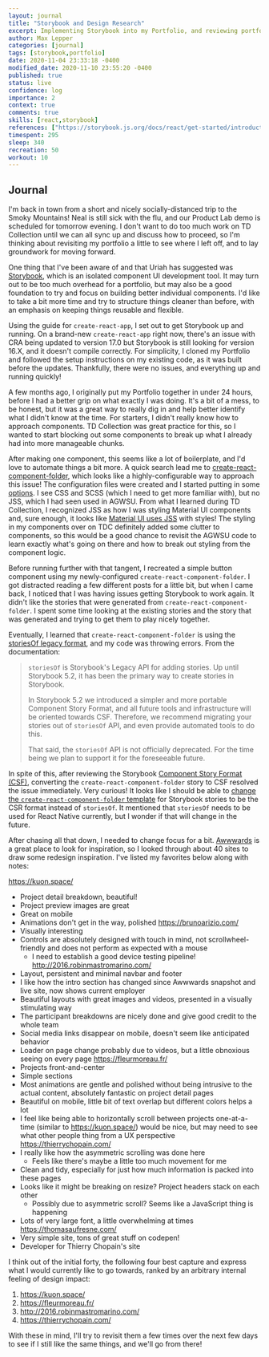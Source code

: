 ```yaml
---
layout: journal
title: "Storybook and Design Research"
excerpt: Implementing Storybook into my Portfolio, and reviewing portfolio sites on Awwwards for inspiration.
author: Max Lepper
categories: [journal]
tags: [storybook,portfolio]
date: 2020-11-04 23:33:18 -0400
modified_date: 2020-11-10 23:55:20 -0400
published: true
status: live
confidence: log
importance: 2
context: true
comments: true
skills: [react,storybook]
references: ["https://storybook.js.org/docs/react/get-started/introduction/","https://github.com/snaerth/create-react-component-folder","https://material-ui.com/styles/api/","https://cssinjs.org/?v=v10.4.0","https://storybook.js.org/docs/react/api/csf","https://github.com/storybookjs/storybook/blob/master/lib/core/docs/storiesOf.md","https://github.com/snaerth/create-react-component-folder#publishing-templates",":https://github.com/snaerth/create-react-component-folder#options","https://www.awwwards.com/"]
timespent: 295
sleep: 340
recreation: 50
workout: 10
---
```


## Journal

I'm back in town from a short and nicely socially-distanced trip to the Smoky Mountains! Neal is still sick with the flu, and our Product Lab demo is scheduled for tomorrow evening. I don't want to do too much work on TD Collection until we can all sync up and discuss how to proceed, so I'm thinking about revisiting my portfolio a little to see where I left off, and to lay groundwork for moving forward.

One thing that I've been aware of and that Uriah has suggested was [Storybook]({{page.references[0]}}), which is an isolated component UI development tool. It may turn out to be too much overhead for a portfolio, but may also be a good foundation to try and focus on building better individual components. I'd like to take a bit more time and try to structure things cleaner than before, with an emphasis on keeping things reusable and flexible.

Using the guide for `create-react-app`, I set out to get Storybook up and running. On a brand-new `create-react-app` right now, there's an issue with CRA being updated to version 17.0 but Storybook is still looking for version 16.X, and it doesn't compile correctly. For simplicity, I cloned my Portfolio and followed the setup instructions on my existing code, as it was built before the updates. Thankfully, there were no issues, and everything up and running quickly!

A few months ago, I originally put my Portfolio together in under 24 hours, before I had a better grip on what exactly I was doing. It's a bit of a mess, to be honest, but it was a great way to really dig in and help better identify what I didn't know at the time. For starters, I didn't really know how to approach components. TD Collection was great practice for this, so I wanted to start blocking out some components to break up what I already had into more manageable chunks.

After making one component, this seems like a lot of boilerplate, and I'd love to automate things a bit more. A quick search lead me to [create-react-component-folder]({{page.references[1]}}), which looks like a highly-configurable way to approach this issue! The configuration files were created and I started putting in some [options]({{page.references[7]}}). I see CSS and SCSS (which I need to get more familiar with), but no JSS, which I had seen used in AGWSU. From what I learned during TD Collection, I recognized JSS as how I was styling Material UI components and, sure enough, it looks like [Material UI uses JSS]({{page.references[2]}}) with styles! The styling in my components over on TDC definitely added some clutter to components, so this would be a good chance to revisit the AGWSU code to learn exactly what's going on there and how to break out styling from the component logic.

Before running further with that tangent, I recreated a simple button component using my newly-configured `create-react-component-folder`. I got distracted reading a few different posts for a little bit, but when I came back, I noticed that I was having issues getting Storybook to work again. It didn't like the stories that were generated from `create-react-component-folder`. I spent some time looking at the existing stories and the story that was generated and trying to get them to play nicely together.

Eventually, I learned that `create-react-component-folder` is using the [storiesOf legacy format]({{page.references[5]}}), and my code was throwing errors. From the documentation:

> `storiesOf` is Storybook's Legacy API for adding stories. Up until Storybook 5.2, it has been the primary way to create stories in Storybook.
>
> In Storybook 5.2 we introduced a simpler and more portable Component Story Format, and all future tools and infrastructure will be oriented towards CSF. Therefore, we recommend migrating your stories out of `storiesOf` API, and even provide automated tools to do this.
>
> That said, the `storiesOf` API is not officially deprecated. For the time being we plan to support it for the foreseeable future.

In spite of this, after reviewing the Storybook [Component Story Format (CSF)]({{page.references[4]}}), converting the `create-react-component-folder` story to CSF resolved the issue immediately. Very curious! It looks like I should be able to [change the `create-react-component-folder` template]({{page.references[6]}}) for Storybook stories to be the CSR format instead of `storiesOf`. It mentioned that `storiesOf` needs to be used for React Native currently, but I wonder if that will change in the future.

After chasing all that down, I needed to change focus for a bit. [Awwwards]({{page.references[7]}}) is a great place to look for inspiration, so I looked through about 40 sites to draw some redesign inspiration. I've listed my favorites below along with notes:

<https://kuon.space/>
  - Project detail breakdown, beautiful!
  - Project preview images are great
  - Great on mobile
  - Animations don't get in the way, polished
<https://brunoarizio.com/>
  - Visually interesting
  - Controls are absolutely designed with touch in mind, not scrollwheel-friendly and does not perform as expected with a mouse
    - I need to establish a good device testing pipeline!
<http://2016.robinmastromarino.com/>
  - Layout, persistent and minimal navbar and footer
  - I like how the intro section has changed since Awwwards snapshot and live site, now shows current employer
  - Beautiful layouts with great images and videos, presented in a visually stimulating way
  - The participant breakdowns are nicely done and give good credit to the whole team
  - Social media links disappear on mobile, doesn't seem like anticipated behavior
  - Loader on page change probably due to videos, but a little obnoxious seeing on every page
<https://fleurmoreau.fr/>
  - Projects front-and-center
  - Simple sections
  - Most animations are gentle and polished without being intrusive to the actual content, absolutely fantastic on project detail pages
  - Beautiful on mobile, little bit of text overlap but different colors helps a lot
  - I feel like being able to horizontally scroll between projects one-at-a-time (similar to https://kuon.space/) would be nice, but may need to see what other people thing from a UX perspective
<https://thierrychopain.com/>
  - I really like how the asymmetric scrolling was done here
    - Feels like there's maybe a little too much movement for me
  - Clean and tidy, especially for just how much information is packed into these pages
  - Looks like it might be breaking on resize? Project headers stack on each other
    - Possibly due to asymmetric scroll? Seems like a JavaScript thing is happening
  - Lots of very large font, a little overwhelming at times
<https://thomasaufresne.com/>
  - Very simple site, tons of great stuff on codepen!
  - Developer for Thierry Chopain's site

I think out of the initial forty, the following four best capture and express what I would currently like to go towards, ranked by an arbitrary internal feeling of design impact:

1. <https://kuon.space/>
2. <https://fleurmoreau.fr/>
3. <http://2016.robinmastromarino.com/>
4. <https://thierrychopain.com/>

With these in mind, I'll try to revisit them a few times over the next few days to see if I still like the same things, and we'll go from there!